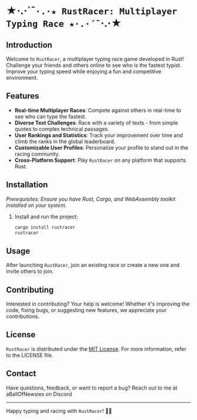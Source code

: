 # ★·.·´¯`·.·★ RustRacer: Multiplayer Typing Race ★·.·´¯`·.·★

## Introduction

Welcome to `RustRacer`, a multiplayer typing race game developed in Rust! Challenge your friends and others online to see who is the fastest typist. Improve your typing speed while enjoying a fun and competitive environment.

## Features

- **Real-time Multiplayer Races**: Compete against others in real-time to see who can type the fastest.
- **Diverse Text Challenges**: Race with a variety of texts - from simple quotes to complex technical passages.
- **User Rankings and Statistics**: Track your improvement over time and climb the ranks in the global leaderboard.
- **Customizable User Profiles**: Personalize your profile to stand out in the racing community.
- **Cross-Platform Support**: Play `RustRacer` on any platform that supports Rust.

## Installation

_Prerequisites: Ensure you have Rust, Cargo, and WebAssembly toolkit installed on your system._


1. Install and run the project:
   ```bash
   cargo install rustracer
   rustracer
   ```

## Usage

After launching `RustRacer`, join an existing race or create a new one and invite others to join.

## Contributing

Interested in contributing? Your help is welcome! Whether it's improving the code, fixing bugs, or suggesting new features, we appreciate your contributions.

## License

`RustRacer` is distributed under the [MIT License](LICENSE). For more information, refer to the LICENSE file.

## Contact

Have questions, feedback, or want to report a bug? Reach out to me at aBallOfNewsies on Discord

---

Happy typing and racing with `RustRacer`! 🚀🏁
